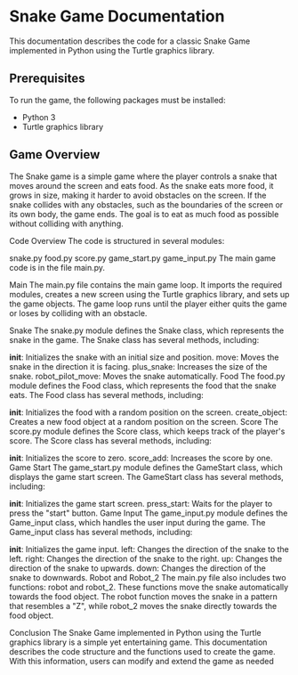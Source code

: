 # Snake Game Documentation
This documentation describes the code for a classic Snake Game implemented in Python using the Turtle graphics library.

## Prerequisites
To run the game, the following packages must be installed:

* Python 3
* Turtle graphics library

## Game Overview
The Snake game is a simple game where the player controls a snake that moves around the screen and eats food. As the snake eats more food, it grows in size, making it harder to avoid obstacles on the screen. If the snake collides with any obstacles, such as the boundaries of the screen or its own body, the game ends. The goal is to eat as much food as possible without colliding with anything.

Code Overview
The code is structured in several modules:

snake.py
food.py
score.py
game_start.py
game_input.py
The main game code is in the file main.py.

Main
The main.py file contains the main game loop. It imports the required modules, creates a new screen using the Turtle graphics library, and sets up the game objects. The game loop runs until the player either quits the game or loses by colliding with an obstacle.

Snake
The snake.py module defines the Snake class, which represents the snake in the game. The Snake class has several methods, including:

__init__: Initializes the snake with an initial size and position.
move: Moves the snake in the direction it is facing.
plus_snake: Increases the size of the snake.
robot_pilot_move: Moves the snake automatically.
Food
The food.py module defines the Food class, which represents the food that the snake eats. The Food class has several methods, including:

__init__: Initializes the food with a random position on the screen.
create_object: Creates a new food object at a random position on the screen.
Score
The score.py module defines the Score class, which keeps track of the player's score. The Score class has several methods, including:

__init__: Initializes the score to zero.
score_add: Increases the score by one.
Game Start
The game_start.py module defines the GameStart class, which displays the game start screen. The GameStart class has several methods, including:

__init__: Initializes the game start screen.
press_start: Waits for the player to press the "start" button.
Game Input
The game_input.py module defines the Game_input class, which handles the user input during the game. The Game_input class has several methods, including:

__init__: Initializes the game input.
left: Changes the direction of the snake to the left.
right: Changes the direction of the snake to the right.
up: Changes the direction of the snake to upwards.
down: Changes the direction of the snake to downwards.
Robot and Robot_2
The main.py file also includes two functions: robot and robot_2. These functions move the snake automatically towards the food object. The robot function moves the snake in a pattern that resembles a "Z", while robot_2 moves the snake directly towards the food object.

Conclusion
The Snake Game implemented in Python using the Turtle graphics library is a simple yet entertaining game. This documentation describes the code structure and the functions used to create the game. With this information, users can modify and extend the game as needed